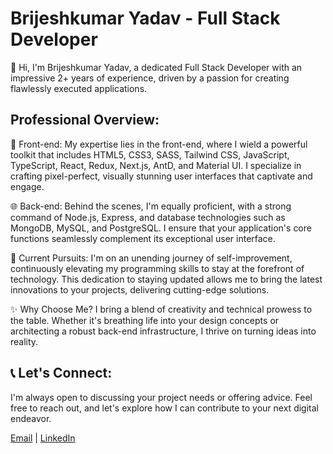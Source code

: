 # Brijeshkumar Yadav - Full Stack Developer

👋 Hi, I'm Brijeshkumar Yadav, a dedicated Full Stack Developer with an impressive 2+ years of experience, driven by a passion for creating flawlessly executed applications.

## Professional Overview:

🌟 Front-end: My expertise lies in the front-end, where I wield a powerful toolkit that includes HTML5, CSS3, SASS, Tailwind CSS, JavaScript, TypeScript, React, Redux, Next.js, AntD, and Material UI. I specialize in crafting pixel-perfect, visually stunning user interfaces that captivate and engage.

🌐 Back-end: Behind the scenes, I'm equally proficient, with a strong command of Node.js, Express, and database technologies such as MongoDB, MySQL, and PostgreSQL. I ensure that your application's core functions seamlessly complement its exceptional user interface.

🌱 Current Pursuits: I'm on an unending journey of self-improvement, continuously elevating my programming skills to stay at the forefront of technology. This dedication to staying updated allows me to bring the latest innovations to your projects, delivering cutting-edge solutions.

✨ Why Choose Me? I bring a blend of creativity and technical prowess to the table. Whether it's breathing life into your design concepts or architecting a robust back-end infrastructure, I thrive on turning ideas into reality.

## 📞 Let's Connect:

I'm always open to discussing your project needs or offering advice. Feel free to reach out, and let's explore how I can contribute to your next digital endeavor.

[Email](mailto:by9714322072@gmail.com) | [LinkedIn](https://www.linkedin.com/in/yourprofile](https://www.linkedin.com/in/brijeshkumar-yadav-201032290/)https://www.linkedin.com/in/brijeshkumar-yadav-201032290/) 

